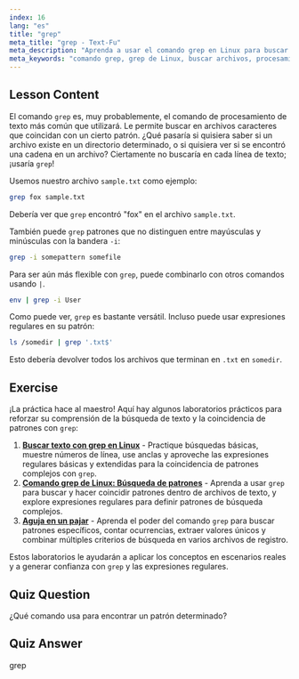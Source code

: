 ```yaml
---
index: 16
lang: "es"
title: "grep"
meta_title: "grep - Text-Fu"
meta_description: "Aprenda a usar el comando grep en Linux para buscar patrones de texto en archivos. Descubra el uso básico, la búsqueda sin distinción de mayúsculas y minúsculas y la combinación con otros comandos. ¡Comience su viaje en Linux!"
meta_keywords: "comando grep, grep de Linux, buscar archivos, procesamiento de texto, tutorial de Linux, Linux para principiantes, guía de grep"
---
```


## Lesson Content

El comando `grep` es, muy probablemente, el comando de procesamiento de texto más común que utilizará. Le permite buscar en archivos caracteres que coincidan con un cierto patrón. ¿Qué pasaría si quisiera saber si un archivo existe en un directorio determinado, o si quisiera ver si se encontró una cadena en un archivo? Ciertamente no buscaría en cada línea de texto; ¡usaría `grep`!

Usemos nuestro archivo `sample.txt` como ejemplo:

```bash
grep fox sample.txt
```

Debería ver que `grep` encontró "fox" en el archivo `sample.txt`.

También puede `grep` patrones que no distinguen entre mayúsculas y minúsculas con la bandera `-i`:

```bash
grep -i somepattern somefile
```

Para ser aún más flexible con `grep`, puede combinarlo con otros comandos usando `|`.

```bash
env | grep -i User
```

Como puede ver, `grep` es bastante versátil. Incluso puede usar expresiones regulares en su patrón:

```bash
ls /somedir | grep '.txt$'
```

Esto debería devolver todos los archivos que terminan en `.txt` en `somedir`.

## Exercise

¡La práctica hace al maestro! Aquí hay algunos laboratorios prácticos para reforzar su comprensión de la búsqueda de texto y la coincidencia de patrones con `grep`:

1. **[Buscar texto con grep en Linux](https://labex.io/es/labs/comptia-search-text-with-grep-in-linux-590841)** - Practique búsquedas básicas, muestre números de línea, use anclas y aproveche las expresiones regulares básicas y extendidas para la coincidencia de patrones complejos con `grep`.
2. **[Comando grep de Linux: Búsqueda de patrones](https://labex.io/es/labs/linux-linux-grep-command-pattern-searching-219192)** - Aprenda a usar `grep` para buscar y hacer coincidir patrones dentro de archivos de texto, y explore expresiones regulares para definir patrones de búsqueda complejos.
3. **[Aguja en un pajar](https://labex.io/es/labs/linux-needle-in-the-haystack-388109)** - Aprenda el poder del comando `grep` para buscar patrones específicos, contar ocurrencias, extraer valores únicos y combinar múltiples criterios de búsqueda en varios archivos de registro.

Estos laboratorios le ayudarán a aplicar los conceptos en escenarios reales y a generar confianza con `grep` y las expresiones regulares.

## Quiz Question

¿Qué comando usa para encontrar un patrón determinado?

## Quiz Answer

grep
